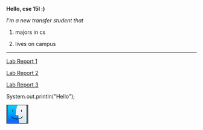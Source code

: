 **Hello, cse 15l :)**

*I'm a new transfer student that*

1) majors in cs

2) lives on campus

---

 [Lab Report 1](https://github.com/YGnina/cse15l-lab-reports/blob/main/lab-report-1-week-2.md)
 
 [Lab Report 2](https://github.com/YGnina/cse15l-lab-reports/blob/main/lab-report-2-week-4.md)
 
 [Lab Report 3](https://github.com/YGnina/cse15l-lab-reports/blob/main/lab-report-3-week-6.md)





System.out.println("Hello");


![Image](pictures/screen.jpg)
